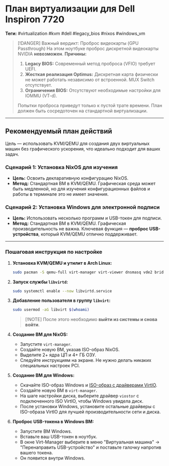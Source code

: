 # План виртуализации для Dell Inspiron 7720

**Теги:** #virtualization #kvm #dell #legacy_bios #nixos #windows_vm

> [!DANGER] Важный вердикт: Проброс видеокарты (GPU Passthrough)
> На этом ноутбуке проброс дискретной видеокарты NVIDIA **невозможен**.
> **Причины:**
> 1.  **Legacy BIOS:** Современный метод проброса (VFIO) требует UEFI.
> 2.  **Жесткая реализация Optimus:** Дискретная карта физически не может работать независимо от встроенной. MUX Switch отсутствует.
> 3.  **Ограничения BIOS:** Отсутствуют необходимые настройки для IOMMU (VT-d).
>
> Попытки проброса приведут только к пустой трате времени. План должен быть сосредоточен на стандартной виртуализации.

---

## Рекомендуемый план действий

Цель — использовать KVM/QEMU для создания двух виртуальных машин без графического ускорения, что идеально подходит для ваших задач.

### Сценарий 1: Установка NixOS для изучения

*   **Цель:** Освоить декларативную конфигурацию NixOS.
*   **Метод:** Стандартная ВМ в KVM/QEMU. Графическая среда может быть медленной, но для изучения конфигурационных файлов и работы в терминале это не имеет значения.

### Сценарий 2: Установка Windows для электронной подписи

*   **Цель:** Использовать несколько программ и USB-токен для подписи.
*   **Метод:** Стандартная ВМ в KVM/QEMU. Графическая производительность не важна. Ключевая функция — **проброс USB-устройства**, который KVM/QEMU отлично поддерживает.

---

### Пошаговая инструкция по настройке

1.  **Установка KVM/QEMU и утилит в Arch Linux:**
    ```bash
    sudo pacman -S qemu-full virt-manager virt-viewer dnsmasq vde2 bridge-utils openbsd-netcat ebtables iptables
    ```

2.  **Запуск службы `libvirtd`:**
    ```bash
    sudo systemctl enable --now libvirtd.service
    ```

3.  **Добавление пользователя в группу `libvirt`:**
    ```bash
    sudo usermod -aG libvirt $(whoami)
    ```
    > [!NOTE] После этого необходимо **выйти из системы и снова войти**.

4.  **Создание ВМ для NixOS:**
    *   Запустите `virt-manager`.
    *   Создайте новую ВМ, указав ISO-образ NixOS.
    *   Выделите 2+ ядра ЦП и 4+ ГБ ОЗУ.
    *   Следуйте инструкциям на экране. Не нужно делать никаких специальных настроек PCI.

5.  **Создание ВМ для Windows:**
    *   Скачайте ISO-образ Windows и [ISO-образ с драйверами VirtIO](https://fedorapeople.org/groups/virt/virtio-win/direct-downloads/stable-virtio/virtio-win.iso).
    *   Создайте новую ВМ в `virt-manager`.
    *   На шаге настройки диска, выберите драйвер `viostor` с подключенного ISO VirtIO, чтобы Windows увидела диск.
    *   После установки Windows, установите остальные драйверы с ISO-образа VirtIO для лучшей производительности сети и диска.

6.  **Проброс USB-токена в Windows ВМ:**
    *   Запустите ВМ Windows.
    *   Вставьте ваш USB-токен в ноутбук.
    *   В окне Virt-Manager выберите в меню "Виртуальная машина" -> "Перенаправить USB-устройство" и поставьте галочку напротив вашего токена.
    *   Он появится внутри Windows.
